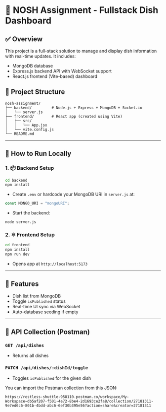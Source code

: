 # 🧾 NOSH Assignment - Fullstack Dish Dashboard

## ✅ Overview
This project is a full-stack solution to manage and display dish information with real-time updates. It includes:
- MongoDB database
- Express.js backend API with WebSocket support
- React.js frontend (Vite-based) dashboard

## 📁 Project Structure
```
nosh-assignment/
├── backend/         # Node.js + Express + MongoDB + Socket.io
│   └── server.js
├── frontend/        # React app (created using Vite)
│   ├── src/
│   │   └── App.jsx
│   └── vite.config.js
└── README.md
```

---

## 🔧 How to Run Locally

### 1. 📦 Backend Setup
```bash
cd backend
npm install
```
- Create `.env` or hardcode your MongoDB URI in `server.js` at:
```js
const MONGO_URI = "mongoURI";
```
- Start the backend:
```bash
node server.js
```

### 2. ⚛️ Frontend Setup
```bash
cd frontend
npm install
npm run dev
```
- Opens app at `http://localhost:5173`

---

## 🚀 Features
- Dish list from MongoDB
- Toggle `isPublished` status
- Real-time UI sync via WebSocket
- Auto-database seeding if empty

---

## 🧪 API Collection (Postman)

### `GET /api/dishes`
- Returns all dishes

### `PATCH /api/dishes/:dishId/toggle`
- Toggles `isPublished` for the given dish

You can import the Postman collection from this JSON:
```
https://restless-shuttle-958110.postman.co/workspace/My-Workspace~db5af207-f501-4e72-8be4-2d1693ce2fa8/collection/27181311-9e7ed6c6-801b-4bdd-abc6-6ef30b395e56?action=share&creator=27181311
```